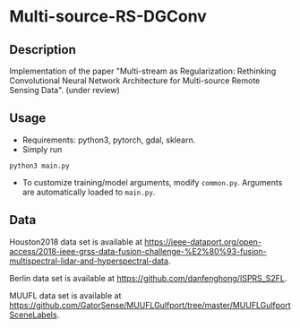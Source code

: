 # Multi-source-RS-DGConv

## Description

Implementation of the paper "Multi-stream as Regularization: Rethinking Convolutional 
Neural Network Architecture for Multi-source Remote Sensing Data". (under review)

## Usage
- Requirements: python3, pytorch, gdal, sklearn. 
- Simply run 
```
python3 main.py
```
- To customize training/model arguments, modify ```common.py```. Arguments are automatically loaded to ```main.py```.

## Data
Houston2018 data set is available at https://ieee-dataport.org/open-access/2018-ieee-grss-data-fusion-challenge-%E2%80%93-fusion-multispectral-lidar-and-hyperspectral-data.

Berlin data set is available at https://github.com/danfenghong/ISPRS_S2FL.

MUUFL data set is available at https://github.com/GatorSense/MUUFLGulfport/tree/master/MUUFLGulfportSceneLabels.
